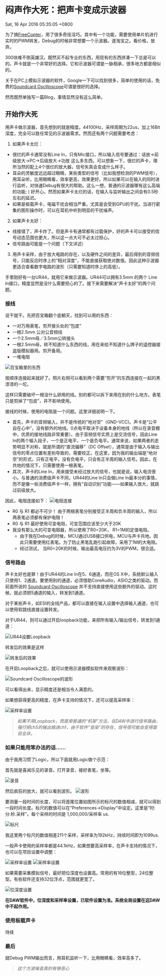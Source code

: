 # 闷声作大死：把声卡变成示波器
Sat, 16 Apr 2016 05:35:05 +0800

为了搞[FreeCopter](https://github.com/4Oranges/FreeCopter)，用了很多奇技淫巧。其中有一个功能，需要使用单片机进行实时的PWM转发，Debug的时候非常想要一个示波器。遂淘宝之。看价格，放弃。

300块难不倒英雄汉。既然买不起专业的东西，用现有的东西拼凑一下总是可以的。声卡就是一个非常好的选择。它和示波器可谓是一脉相承，很多地方都是相似的。

关于在PC上模拟示波器的软件，Google一下可以找到很多，简单的使用的话，免费的[Soundcard Oscilloscope](https://www.zeitnitz.eu/scope_en)可谓是很好的选择。

然而既然单独写一篇Blog，事情显然没有这么简单。

## 开始作大死
用声卡做示波器，首先想到的就是精度。44100Hz，采样周期为22us，加上16Bit深度，完全可以胜任常见的示波器需求。然而还有两个问题需要考虑：
1. 如果声卡太烂：
  - 很烂的声卡通常没有Line In，只有Mic接口，所以输入信号要通过：话放->前级放大->PC->后级放大->功放 这么多东西。可以想象一下，很烂的声卡，理所当然的配上4个很烂的放大器，信号失真会变成什么样子。
  - 耳朵的灵敏度远远超过眼睛，某些类型的信号（比如我想检测的PWM信号），用耳朵听，比用眼睛看，效率更高，效果更好。所以如果可以在输入的同时进行监听，对快速Debug有很大的帮助。这么一想，普通的示波器哪有这么高端的功能; ) 好开心。然而如果声卡太烂的话，在输入与监听输出之间会有0.5秒左右的延迟。
  - 如果是板载声卡，电磁干扰会相当严重。尤其是会受到GPU的干扰。当进行密集的图形操作时，可以在耳机中听到明显的干扰噪声。
2. 如果声卡太好：
  - 线接错了，声卡炸了。但是声卡有通常都有过载保护，好的声卡可以接受的信号动态范围也更大，所以这一点大可不必太过担心。
  - 信号路由可能是一个问题（下文详述）

3. 用声卡采样，由于放大电路的存在，以及硬件之间的差异，最后得到的音频信号，只能反应时序上的“相对深度”，不能直接获取绝对数值。因此这种示波器更适合查看数字电路的波形（只需要知道时序上的高低）。

手里刚好有一台UR44，就用它来做示波器。UR44可以拥有3.5mm 的两个 Line In接口，精度显然是没什么需要担心的了。接下来需要解决“声卡太好”的两个问题。

### 接线
说干就干。先把百宝箱翻个底朝天，找到可以用的东西：

- 一对万用表笔，剪开接头处的“包皮”
- 一根2.5mm 公对公音频线
- 一个2.5mm母／3.5mm公转接头
- 一根2.5mm母，转不知道什么东西的线，用在来给不知道什么牌子的遥控器接盗版模拟器用。剪开备用。
- 一堆电阻

![百宝箱里的东西](/images/articles/0.jpg)

按顺序连接起来就好了。照片右侧可以看到两个需要“剪开”的东西连接在一起的黑漆漆的一坨。

这样只需要破坏一根没什么卵用的线。别的都可以拆下来用在别的什么地方。表笔只是剪掉了“包皮”，并不影响使用。

接线的时候，使用的电阻是一个问题。这里详细说明一下。

- 首先，声卡的音频输入，并不是传统的“地对空”（GND-VCC)。声卡是“公平自在心中”，没有额外的地线。0点电平取决于设备本身的地线（所以在录音棚中，优质的接地线路非常重要）。由于音频信号实质上是交流信号，因此Line In的两个输入段子，一个是正电平，一个是负电平。通常来说，如果两者的走势明显不对称，就是所谓的“直流偏移”（DC Offset），通常是由于输入与输出信号的零点位置有差别导致的，需要校正。在这里，因为我的输出端是“地对空”的形式，只有正电平，没有负电平，只会有正半周的输入信号。因此，在共地的情况下，只需要使用一根表笔。
- 其次，声卡的Line In，用来接受未经过放大的信号，也就是说，输入电流很小。与普通的消费级声卡不同，UR44的Line In只会做Line In最本分的事情，而不是像一些消费级声卡一样，拥有“自动识别”功能——如果输入很大，就跳过前级放大。

因此，电阻连接如下：
![电阻连接](/images/articles/1.png)

- R0 与 R1 都必不可少！ 由于两根表笔分别接受正半周和负半周的输入，所以两表笔必须都有保护电阻！
- R0 与 R1 最好使用可变电阻，可变范围应该至少大于20K
- 我没有那么大的可变电阻器，所以使用了R0=20K， R1=1M的定值电阻。
  - 由于我在Debug的时候，MCU通过USB接口供电，MCU与声卡共地。因此只需要使用红表笔。为了防止黑笔乱跑引起故障，采用了1M的大电阻。
  - 经过测试， 当R0=20K的时候，输出最高电压约为3V的PWM，很合适。

### 信号路由
声卡太好也是罪！由于UR44的Line In在5、6通道，而在OS X中，系统默认输入只使用1、2通道。要使用别的通道，必须借助CoreAudio，ASIO之类的驱动。而前面所说的 [Soundcard Oscilloscope](https://www.zeitnitz.eu/scope_en) 并不支持直接使用这些额外的驱动。这时候，就必须把5通道的输入，转发到1通道。

对于某些声卡，如ESI的全线产品，都可以直接在输入设置中选择输入通道，也可以使用软跳线直接设置转发。

对于UR44，则可以通过开启loopback功能，来把所有输入/输出信号，转发到1通道：

![UR44设置Loopback](/images/articles/8.png)

转发后的效果是这样

![转发后的效果](/images/articles/10.png)

在开启Loopback之后，就可以使用示波器模拟软件来观察波形：

![Soundcard Oscilloscope的波形](/images/articles/9.png)

可以看得出来，显示精度还是相当令人满意的。

如果想获得更高的精度，在声卡支持的情况下，还可以提高采样率：

![采样率设置](/images/articles/11.png)

> _如果不用Loopback，而是用普通的“机架”方法，在DAW中进行信号路由，强行把ch5的输出搞进ch1，由于软件“音染”的存在，信号很可能会变得面目全非。_

### 如果只能用笨办法的话……
由于我用习惯了Logic，所以下面就用Logic做个示范：

首先就是喜闻乐见的录音。打开录音，接好表笔，坐等。

![录音](/images/articles/5.png)

然后疯狂的放大，就可以看到波形。
![波形](/images/articles/6.png)

要测量一段时间的长度，可以将首尾位置如图所示的标尺的数值相减，就可以得到一段时间长度。标尺的数值可以在“Preferences->Display”中设定。这里是“时:分:秒.采样”。每个采样的时间是 1,000,000/采样率 us.

![标尺](/images/articles/7.png)

我这里两个标尺的数值相差211个采样，采样率为192kHz，持续时间即为1099us.

一般声卡使用的采样率都是44.1kHz，如果想要高采样率，在声卡支持的情况下，也可以在项目设置中调整：

![采样率设置](/images/articles/2.png)
![采样率设置](/images/articles/3.png)


如果需要采集模拟信号，最好把位深度也设置高。常用的有16位整型，24位整型。有些软件还支持32位浮点，范围就更宽了。

![位深度设置](/images/articles/4.png)

__在DAW软件中，位深度和采样率设置，已软件设置为准。系统全局设置在这DAW中不起作用。__

### 使用板载声卡
待续

### 最后
就Debug PWM输出而言，用耳机监听一下，比用眼睛看，效率高多了。

> _这个方波噪音真的有够恶心_
